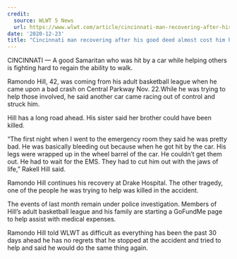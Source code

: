 ```yaml
---
credit:
  source: WLWT 5 News
  url: https://www.wlwt.com/article/cincinnati-man-recovering-after-his-good-deed-almost-cost-him-his-life/35061434#
date: '2020-12-23'
title: "Cincinnati man recovering after his good deed almost cost him his life"
---
```

CINCINNATI —
A good Samaritan who was hit by a car while helping others is fighting hard to regain the ability to walk.

Ramondo Hill, 42, was coming from his adult basketball league when he came upon a bad crash on Central Parkway Nov. 22.While he was trying to help those involved, he said another car came racing out of control and struck him.

Hill has a long road ahead. His sister said her brother could have been killed.

“The first night when I went to the emergency room they said he was pretty bad. He was basically bleeding out because when he got hit by the car. His legs were wrapped up in the wheel barrel of the car. He couldn’t get them out. He had to wait for the EMS. They had to cut him out with the jaws of life,” Rakell Hill said.

Ramondo Hill continues his recovery at Drake Hospital. The other tragedy, one of the people he was trying to help was killed in the accident.

The events of last month remain under police investigation. Members of Hill’s adult basketball league and his family are starting a GoFundMe page to help assist with medical expenses.

Ramondo Hill told WLWT as difficult as everything has been the past 30 days ahead he has no regrets that he stopped at the accident and tried to help and said he would do the same thing again.
